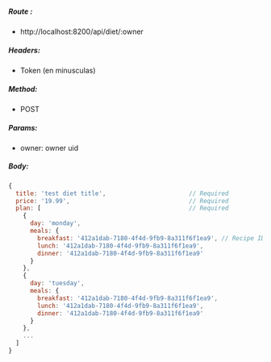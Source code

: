 ##### Route :  
 - http://localhost:8200/api/diet/:owner

##### Headers:
 - Token (en minusculas)

##### Method:
 - POST

##### Params:
 - owner: owner uid

##### Body:

```js
{
  title: 'test diet title',                       // Required
  price: '19.99',                                 // Required
  plan: [                                         // Required
    {
      day: 'monday',
      meals: {
        breakfast: '412a1dab-7180-4f4d-9fb9-8a311f6f1ea9', // Recipe ID
        lunch: '412a1dab-7180-4f4d-9fb9-8a311f6f1ea9',
        dinner: '412a1dab-7180-4f4d-9fb9-8a311f6f1ea9'
      }
    },
    {
      day: 'tuesday',
      meals: {
        breakfast: '412a1dab-7180-4f4d-9fb9-8a311f6f1ea9',
        lunch: '412a1dab-7180-4f4d-9fb9-8a311f6f1ea9',
        dinner: '412a1dab-7180-4f4d-9fb9-8a311f6f1ea9'
      }
    },
    ...
  ] 
}
```
